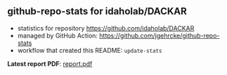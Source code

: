 ## github-repo-stats for idaholab/DACKAR

- statistics for repository https://github.com/idaholab/DACKAR
- managed by GitHub Action: https://github.com/jgehrcke/github-repo-stats
- workflow that created this README: `update-stats`

**Latest report PDF**: [report.pdf](https://github.com/idaholab/repository-statistics/raw/main/idaholab/DACKAR/latest-report/report.pdf)

